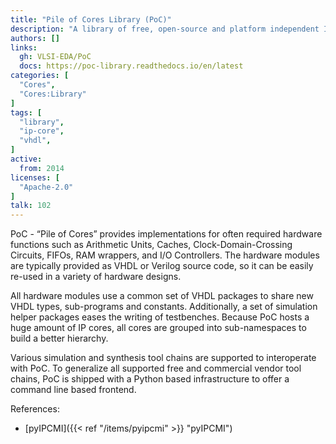 ```yaml
---
title: "Pile of Cores Library (PoC)"
description: "A library of free, open-source and platform independent IP cores"
authors: []
links:
  gh: VLSI-EDA/PoC
  docs: https://poc-library.readthedocs.io/en/latest
categories: [
  "Cores",
  "Cores:Library"
]
tags: [
  "library",
  "ip-core",
  "vhdl",
]
active:
  from: 2014
licenses: [
  "Apache-2.0"
]
talk: 102
---
```


PoC - “Pile of Cores” provides implementations for often required hardware
functions such as Arithmetic Units, Caches, Clock-Domain-Crossing Circuits,
FIFOs, RAM wrappers, and I/O Controllers. The hardware modules are typically
provided as VHDL or Verilog source code, so it can be easily re-used in a
variety of hardware designs.

All hardware modules use a common set of VHDL packages to share new VHDL types,
sub-programs and constants. Additionally, a set of simulation helper packages
eases the writing of testbenches. Because PoC hosts a huge amount of IP cores,
all cores are grouped into sub-namespaces to build a better hierarchy.

Various simulation and synthesis tool chains are supported to interoperate with
PoC. To generalize all supported free and commercial vendor tool chains, PoC is
shipped with a Python based infrastructure to offer a command line based
frontend.

References:

- [pyIPCMI]({{< ref "/items/pyipcmi" >}} "pyIPCMI")
